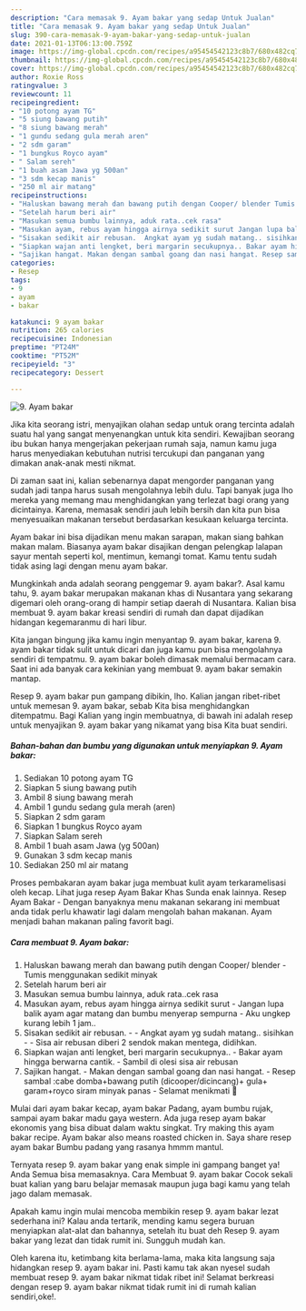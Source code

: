 ```yaml
---
description: "Cara memasak 9. Ayam bakar yang sedap Untuk Jualan"
title: "Cara memasak 9. Ayam bakar yang sedap Untuk Jualan"
slug: 390-cara-memasak-9-ayam-bakar-yang-sedap-untuk-jualan
date: 2021-01-13T06:13:00.759Z
image: https://img-global.cpcdn.com/recipes/a95454542123c8b7/680x482cq70/9-ayam-bakar-foto-resep-utama.jpg
thumbnail: https://img-global.cpcdn.com/recipes/a95454542123c8b7/680x482cq70/9-ayam-bakar-foto-resep-utama.jpg
cover: https://img-global.cpcdn.com/recipes/a95454542123c8b7/680x482cq70/9-ayam-bakar-foto-resep-utama.jpg
author: Roxie Ross
ratingvalue: 3
reviewcount: 11
recipeingredient:
- "10 potong ayam TG"
- "5 siung bawang putih"
- "8 siung bawang merah"
- "1 gundu sedang gula merah aren"
- "2 sdm garam"
- "1 bungkus Royco ayam"
- " Salam sereh"
- "1 buah asam Jawa yg 500an"
- "3 sdm kecap manis"
- "250 ml air matang"
recipeinstructions:
- "Haluskan bawang merah dan bawang putih dengan Cooper/ blender Tumis menggunakan sedikit minyak"
- "Setelah harum beri air"
- "Masukan semua bumbu lainnya, aduk rata..cek rasa"
- "Masukan ayam, rebus ayam hingga airnya sedikit surut Jangan lupa balik ayam agar matang dan bumbu menyerap sempurna Aku ungkep kurang lebih 1 jam.."
- "Sisakan sedikit air rebusan.  Angkat ayam yg sudah matang.. sisihkan  Sisa air rebusan diberi 2 sendok makan mentega, didihkan."
- "Siapkan wajan anti lengket, beri margarin secukupnya.. Bakar ayam hingga berwarna cantik. Sambil di olesi sisa air rebusan"
- "Sajikan hangat. Makan dengan sambal goang dan nasi hangat. Resep sambal :cabe domba+bawang putih (dicooper/dicincang)+ gula+ garam+royco siram minyak panas Selamat menikmati 🥰"
categories:
- Resep
tags:
- 9
- ayam
- bakar

katakunci: 9 ayam bakar 
nutrition: 265 calories
recipecuisine: Indonesian
preptime: "PT24M"
cooktime: "PT52M"
recipeyield: "3"
recipecategory: Dessert

---
```



![9. Ayam bakar](https://img-global.cpcdn.com/recipes/a95454542123c8b7/680x482cq70/9-ayam-bakar-foto-resep-utama.jpg)

Jika kita seorang istri, menyajikan olahan sedap untuk orang tercinta adalah suatu hal yang sangat menyenangkan untuk kita sendiri. Kewajiban seorang ibu bukan hanya mengerjakan pekerjaan rumah saja, namun kamu juga harus menyediakan kebutuhan nutrisi tercukupi dan panganan yang dimakan anak-anak mesti nikmat.

Di zaman  saat ini, kalian sebenarnya dapat mengorder panganan yang sudah jadi tanpa harus susah mengolahnya lebih dulu. Tapi banyak juga lho mereka yang memang mau menghidangkan yang terlezat bagi orang yang dicintainya. Karena, memasak sendiri jauh lebih bersih dan kita pun bisa menyesuaikan makanan tersebut berdasarkan kesukaan keluarga tercinta. 

Ayam bakar ini bisa dijadikan menu makan sarapan, makan siang bahkan makan malam. Biasanya ayam bakar disajikan dengan pelengkap lalapan sayur mentah seperti kol, mentimun, kemangi tomat. Kamu tentu sudah tidak asing lagi dengan menu ayam bakar.

Mungkinkah anda adalah seorang penggemar 9. ayam bakar?. Asal kamu tahu, 9. ayam bakar merupakan makanan khas di Nusantara yang sekarang digemari oleh orang-orang di hampir setiap daerah di Nusantara. Kalian bisa membuat 9. ayam bakar kreasi sendiri di rumah dan dapat dijadikan hidangan kegemaranmu di hari libur.

Kita jangan bingung jika kamu ingin menyantap 9. ayam bakar, karena 9. ayam bakar tidak sulit untuk dicari dan juga kamu pun bisa mengolahnya sendiri di tempatmu. 9. ayam bakar boleh dimasak memalui bermacam cara. Saat ini ada banyak cara kekinian yang membuat 9. ayam bakar semakin mantap.

Resep 9. ayam bakar pun gampang dibikin, lho. Kalian jangan ribet-ribet untuk memesan 9. ayam bakar, sebab Kita bisa menghidangkan ditempatmu. Bagi Kalian yang ingin membuatnya, di bawah ini adalah resep untuk menyajikan 9. ayam bakar yang nikamat yang bisa Kita buat sendiri.

<!--inarticleads1-->

##### Bahan-bahan dan bumbu yang digunakan untuk menyiapkan 9. Ayam bakar:

1. Sediakan 10 potong ayam TG
1. Siapkan 5 siung bawang putih
1. Ambil 8 siung bawang merah
1. Ambil 1 gundu sedang gula merah (aren)
1. Siapkan 2 sdm garam
1. Siapkan 1 bungkus Royco ayam
1. Siapkan  Salam sereh
1. Ambil 1 buah asam Jawa (yg 500an)
1. Gunakan 3 sdm kecap manis
1. Sediakan 250 ml air matang


Proses pembakaran ayam bakar juga membuat kulit ayam terkaramelisasi oleh kecap. Lihat juga resep Ayam Bakar Khas Sunda enak lainnya. Resep Ayam Bakar - Dengan banyaknya menu makanan sekarang ini membuat anda tidak perlu khawatir lagi dalam mengolah bahan makanan. Ayam menjadi bahan makanan paling favorit bagi. 

<!--inarticleads2-->

##### Cara membuat 9. Ayam bakar:

1. Haluskan bawang merah dan bawang putih dengan Cooper/ blender - Tumis menggunakan sedikit minyak
1. Setelah harum beri air
1. Masukan semua bumbu lainnya, aduk rata..cek rasa
1. Masukan ayam, rebus ayam hingga airnya sedikit surut - Jangan lupa balik ayam agar matang dan bumbu menyerap sempurna - Aku ungkep kurang lebih 1 jam..
1. Sisakan sedikit air rebusan. -  - Angkat ayam yg sudah matang.. sisihkan -  - Sisa air rebusan diberi 2 sendok makan mentega, didihkan.
1. Siapkan wajan anti lengket, beri margarin secukupnya.. - Bakar ayam hingga berwarna cantik. - Sambil di olesi sisa air rebusan
1. Sajikan hangat. - Makan dengan sambal goang dan nasi hangat. - Resep sambal :cabe domba+bawang putih (dicooper/dicincang)+ gula+ garam+royco siram minyak panas - Selamat menikmati 🥰


Mulai dari ayam bakar kecap, ayam bakar Padang, ayam bumbu rujak, sampai ayam bakar madu gaya western. Ada juga resep ayam bakar ekonomis yang bisa dibuat dalam waktu singkat. Try making this ayam bakar recipe. Ayam bakar also means roasted chicken in. Saya share resep ayam bakar Bumbu padang yang rasanya hmmm mantul. 

Ternyata resep 9. ayam bakar yang enak simple ini gampang banget ya! Anda Semua bisa memasaknya. Cara Membuat 9. ayam bakar Cocok sekali buat kalian yang baru belajar memasak maupun juga bagi kamu yang telah jago dalam memasak.

Apakah kamu ingin mulai mencoba membikin resep 9. ayam bakar lezat sederhana ini? Kalau anda tertarik, mending kamu segera buruan menyiapkan alat-alat dan bahannya, setelah itu buat deh Resep 9. ayam bakar yang lezat dan tidak rumit ini. Sungguh mudah kan. 

Oleh karena itu, ketimbang kita berlama-lama, maka kita langsung saja hidangkan resep 9. ayam bakar ini. Pasti kamu tak akan nyesel sudah membuat resep 9. ayam bakar nikmat tidak ribet ini! Selamat berkreasi dengan resep 9. ayam bakar nikmat tidak rumit ini di rumah kalian sendiri,oke!.

